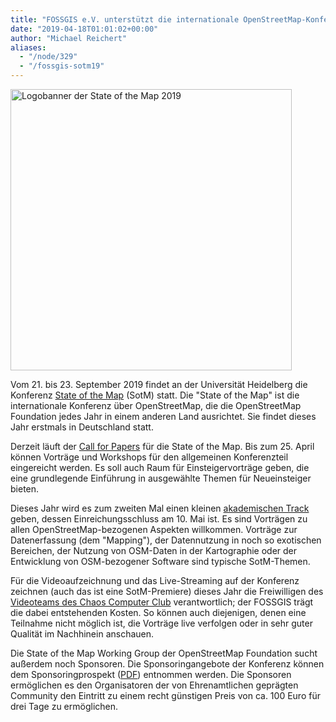 ```yaml
---
title: "FOSSGIS e.V. unterstützt die internationale OpenStreetMap-Konferenz State of the Map 2019 in Heidelberg"
date: "2019-04-18T01:01:02+00:00"
author: "Michael Reichert"
aliases:
  - "/node/329"
  - "/fossgis-sotm19"
---
```


<p><img style="margin-left: auto; margin-right: auto;" src="/news/images/2019-04-18-sotm19-dark-quer.png" width="450" alt="Logobanner der State of the Map 2019"></p>

<p>Vom  21. bis 23. September 2019 findet an der Universität Heidelberg die Konferenz <a href="https://2019.stateofthemap.org/">State of the Map</a> (SotM) statt. Die "State of the Map" ist die internationale Konferenz über OpenStreetMap, die die OpenStreetMap Foundation jedes Jahr in einem anderen Land ausrichtet. Sie findet dieses Jahr erstmals in Deutschland statt.</p>

<p>Derzeit läuft der <a href="https://2019.stateofthemap.org/calls/general">Call for Papers</a> für die State of the Map. Bis zum 25. April können Vorträge und Workshops für den allgemeinen Konferenzteil eingereicht werden. Es soll auch Raum für Einsteigervorträge geben, die eine grundlegende Einführung in ausgewählte Themen für Neueinsteiger bieten.</p>

<p>Dieses Jahr wird es zum zweiten Mal einen kleinen <a href="https://2019.stateofthemap.org/calls/academic">akademischen Track</a> geben, dessen Einreichungsschluss am 10. Mai ist. Es sind Vorträgen zu allen OpenStreetMap-bezogenen Aspekten willkommen. Vorträge zur Datenerfassung (dem "Mapping"), der Datennutzung in noch so exotischen Bereichen, der Nutzung von OSM-Daten in der Kartographie oder der Entwicklung von OSM-bezogener Software sind typische SotM-Themen.</p>

<p>Für die Videoaufzeichnung und das Live-Streaming auf der Konferenz zeichnen (auch das ist eine SotM-Premiere) dieses Jahr die Freiwilligen des <a href="https://c3voc.de/">Videoteams des Chaos Computer Club</a> verantwortlich; der FOSSGIS trägt die dabei entstehenden Kosten. So können auch diejenigen, denen eine Teilnahme nicht möglich ist, die Vorträge live verfolgen oder  in sehr guter Qualität  im Nachhinein anschauen.</p>

<p>Die State of the Map Working Group der OpenStreetMap Foundation sucht außerdem noch Sponsoren. Die Sponsoringangebote der Konferenz können dem Sponsoringprospekt (<a href="https://2019.stateofthemap.org/Sponsorship2019.pdf">PDF</a>) entnommen werden. Die Sponsoren ermöglichen es den Organisatoren der von Ehrenamtlichen geprägten Community den Eintritt zu einem recht günstigen Preis von ca. 100 Euro für drei Tage zu ermöglichen.</p>
